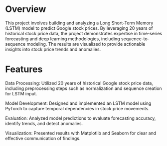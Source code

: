 # Overview

This project involves building and analyzing a Long Short-Term Memory (LSTM) model to predict Google stock prices. By leveraging 20 years of historical stock price data, the project demonstrates expertise in time-series forecasting and deep learning methodologies, including sequence-to-sequence modeling. The results are visualized to provide actionable insights into stock price trends and anomalies.

# Features

Data Processing: Utilized 20 years of historical Google stock price data, including preprocessing steps such as normalization and sequence creation for LSTM input.

Model Development: Designed and implemented an LSTM model using PyTorch to capture temporal dependencies in stock price movements.

Evaluation: Analyzed model predictions to evaluate forecasting accuracy, identify trends, and detect anomalies.

Visualization: Presented results with Matplotlib and Seaborn for clear and effective communication of findings.

